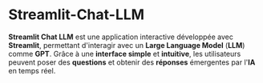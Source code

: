 # Streamlit-Chat-LLM
**Streamlit Chat LLM** est une application interactive développée avec **Streamlit**, permettant d'interagir avec un **Large Language Model** (**LLM**) comme **GPT**. Grâce à une **interface simple** et **intuitive**, les utilisateurs peuvent poser des **questions** et obtenir des **réponses** émergentes par l'**IA** en temps réel.
